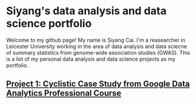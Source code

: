 # Siyang's data analysis and data science portfolio

Welcome to my github page! My name is Siyang Cai. I'm a reasearcher in Leicester University working in the area of data analysis and data sciecne of summary statistics from genome-wide association studies (GWAS). This is a list of my personal data analysis and data science projects as my portfolio.

## [Project 1: Cyclistic Case Study from Google Data Analytics Professional Course](https://siyangcai.github.io/Cyclistic/)
